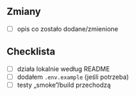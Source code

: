 ## Zmiany
- [ ] opis co zostało dodane/zmienione

## Checklista
- [ ] działa lokalnie według README
- [ ] dodałem `.env.example` (jeśli potrzeba)
- [ ] testy „smoke”/build przechodzą
